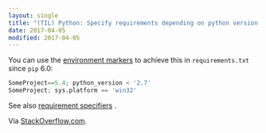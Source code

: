 ```yaml
---
layout: single
title: "(TIL) Python: Specify requirements depending on python version using environment markers"
date: 2017-04-05
modified: 2017-04-05
---
```


You can use the [environment markers](https://www.python.org/dev/peps/pep-0496/)
to achieve this in `requirements.txt` since `pip` 6.0:

```python
SomeProject==5.4; python_version < '2.7'
SomeProject; sys.platform == 'win32'
```

See also [requirement specifiers](https://pip.readthedocs.io/en/stable/reference/pip_install/#requirement-specifiers)
.

Via [StackOverflow.com](http://stackoverflow.com/a/33451105/1257318).
